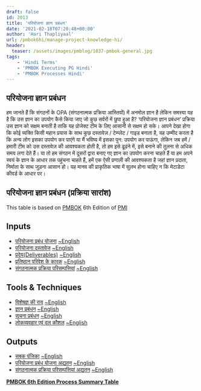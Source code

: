 ```yaml
---
draft: false
id: 2013   
title: 'परियोजना ज्ञान प्रबंधन'
date: '2021-02-18T07:20:48+00:00'
author: 'Hari Thapliyaal'
url: /pmbok6hi/manage-project-knowledge-hi/
header:
  teaser: /assets/images/pmblog/1037-pmbok-general.jpg
tags:
    - 'Hindi Terms'
    - 'PMBOK Executing PG Hindi'
    - 'PMBOK Processes Hindi'
---
```


## परियोजना ज्ञान प्रबंधन

हम जानते हैं कि संगठनों के OPA (संगठनात्मक प्रक्रिया आस्तियों) में अनमोल ज्ञान है लेकिन समस्या यह है कि उस ज्ञान का उपयोग कैसे किया जाए जो कुछ सर्वरों में छुपा हुआ है? ‘परियोजना ज्ञान प्रबंधन’ प्रक्रिया उस ज्ञान को सक्षम बनाती है ताकि यह प्रोजेक्ट टीम के लिए आसानी से सक्षम हो सके। आपने देखा होगा कि कोई व्यक्ति किसी महान प्रयास के साथ कुछ दस्तावेज़ / टेम्प्लेट / गाइड बनाता है, यह उम्मीद करता है कि अन्य लोग इसका उपयोग कर पाएंगे या मैं भविष्य में इसका पुन: उपयोग कर पाऊंगा, लेकिन जब हमें / हमारी टीम को उस दस्तावेज़ की आवश्यकता होती है, तो हम इसे ढूढंने में, इसे बनाने की तुलना से अधिक समय लगा देते हैं। या तो हम संगठन में दूसरों द्वारा बनाए गए ज्ञान का उपयोग करना चाहते हैं या हम अपने स्वयं के ज्ञान के आधार तक पहुंचना चाहते हैं, हमें एक ऐसी प्रणाली की आवश्यकता है जहां ज्ञान प्रदाता, निर्माता के साथ जुड़ना आसान हो। यह मानव की प्राकृतिक भाषा में सुलभ होना चाहिए न कि मेटाडेटा कीवर्ड के आधार पर।

## परियोजना ज्ञान प्रबंधन (प्रक्रिया सारांश)

This table is based on [PMBOK](https://www.pmi.org/pmbok-guide-standards) 6th Edition of [PMI](https://www.pmi.org)

## Inputs

- [परियोजना प्रबंध योजना](/pmbok6hi/project-management-plan-hi) [~English](/pmbok6/Project-Management-Plan)
- [परियोजना दस्तावेज](/pmbok6hi/project-documents-hi) [~English](/pmbok6/Project-Documents)
- [प्रदेय(Deliverables)](/pmbok6hi/deliverables-hi) [~English](/pmbok6/Deliverables)
- [प्रतिष्ठान परिवेश के कारक](/pmbok6hi/enterprise-environmental-factors-hi) [~English](/pmbok6/Enterprise-Environmental-Factors)
- [संगठनात्मक प्रक्रिया परिसम्पत्तियां](/pmbok6hi/organizational-process-assets-hi) [~English](/pmbok6/Organizational-Process-Assets)

## Tools &amp; Techniques

- [विशेषज्ञ की राय](/pmbok6hi/expert-judgement-hi) [~English](/pmbok6/Expert-Judgement)
- [ज्ञान प्रबंधन](/pmbok6hi/knowledge-management-hi) [~English](/pmbok6/Knowledge-Management)
- [सूचना प्रबंधन](/pmbok6hi/information-management-hi) [~English](/pmbok6/Information-Management)
- [लोकव्यवहार एवं दल कौशल](/pmbok6hi/interpersonal-and-team-skills-hi) [~English](/pmbok6/Interpersonal-And-Team-Skills)

## Outputs

- [सबक पंजिका](/pmbok6hi/lessons-learned-register-hi) [~English](/pmbok6/Lessons-Learned-Register)
- [परियोजना प्रबंध योजना अद्यतन](/pmbok6hi/project-management-plan-updates-hi) [~English](/pmbok6/Project-Management-Plan-Updates)
- [संगठनात्मक प्रक्रिया परिसम्पत्तियां अद्यतन](/pmbok6hi/organizational-process-assets-updates-hi) [~English](/pmbok6/Organizational-Process-Assets-Updates)

**[PMBOK 6th Edition Process Summary Table](process-groups-and-processes-in-pmbok6/)**

